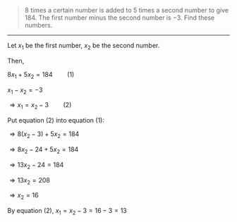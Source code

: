 > $8$ times a certain number is added to $5$ times a second number to give 
> $184$. The first number minus the second number is $-3$. Find these numbers. 

--------------------------------

Let $x_1$ be the first number, $x_2$ be the second number. 

Then, 

$8 x_1 + 5 x_2 = 184 \quad \quad (1)$

$x_1 - x_2 = -3$

$\Rightarrow x_1 = x_2 - 3 \quad \quad (2)$

Put equation $(2)$ into equation $(1)$: 

$\Rightarrow 8 (x_2 - 3) + 5 x_2 = 184$

$\Rightarrow 8 x_2 - 24 + 5 x_2 = 184$

$\Rightarrow 13 x_2 - 24 = 184$

$\Rightarrow 13 x_2  = 208$

$\Rightarrow x_2 = 16$

By equation $(2)$, $x_1 = x_2 - 3 = 16 - 3 = 13$ 